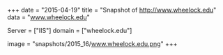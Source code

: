 
+++
date = "2015-04-19"
title = "Snapshot of http://www.wheelock.edu"
data = "www.wheelock.edu"

Server = ["IIS"]
domain = ["wheelock.edu"]

  image = "snapshots/2015_16/www.wheelock.edu.png"
+++
#

